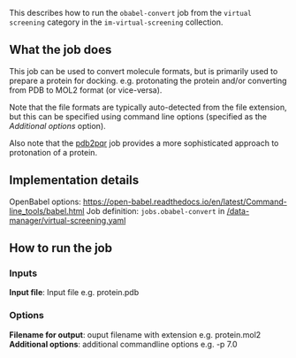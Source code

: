 This describes how to run the `obabel-convert` job from the `virtual screening` category in the `im-virtual-screening` collection.

## What the job does

This job can be used to convert molecule formats, but is primarily used to prepare a protein for docking.
e.g. protonating the protein and/or converting from PDB to MOL2 format (or vice-versa).

Note that the file formats are typically auto-detected from the file extension, but this can be specified using command 
line options (specified as the *Additional options* option).

Also note that the [pdb2pqr](https://discourse.squonk.it/t/job-pdb2pqr/76) job provides a  more sophisticated approach to protonation of a protein.

## Implementation details

OpenBabel options: https://open-babel.readthedocs.io/en/latest/Command-line_tools/babel.html
Job definition: `jobs.obabel-convert` in [/data-manager/virtual-screening.yaml]()

## How to run the job

### Inputs

**Input  file**: Input file e.g. protein.pdb

### Options
**Filename for output**: ouput filename with extension e.g. protein.mol2
**Additional options**: additional commandline options e.g. -p 7.0